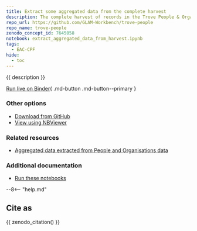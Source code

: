 ```yaml
---
title: Extract some aggregated data from the complete harvest
description: The complete harvest of records in the Trove People & Organisations zone is very large – more than 1.3 million records, almost 9gb of data. To do some analysis of its content, we'll extract some aggregate totals by looping through all the EAC-CPF records.
repo_url: https://github.com/GLAM-Workbench/trove-people
repo_name: trove-people
zenodo_concept_id: 7645058
notebook: extract_aggregated_data_from_harvest.ipynb
tags:
  - EAC-CPF
hide:
  - toc
---
```


{{ description }}

[Run live on Binder](https://mybinder.org/v2/gh/GLAM-Workbench/{{repo_name}}/master?urlpath=lab%2Ftree%2F{{notebook}}){ .md-button .md-button--primary }

### Other options

* [Download from GitHub](https://github.com/GLAM-Workbench/{{repo_name}}/blob/master/{{notebook}})
* [View using NBViewer](https://nbviewer.jupyter.org/github/{{repo_name}}/blob/master/{{notebook}})

### Related resources

* [Aggregated data extracted from People and Organisations data](aggregated_datasets.md)

### Additional documentation

* [Run these notebooks](../#run-these-notebooks)

--8<-- "help.md"

## Cite as

{{ zenodo_citation() }}